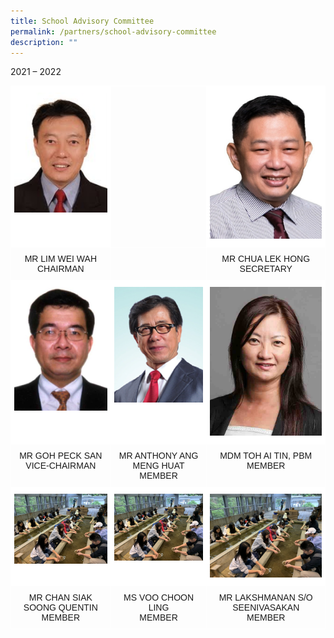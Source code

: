 ```yaml
---
title: School Advisory Committee
permalink: /partners/school-advisory-committee
description: ""
---
```

2021 – 2022

<style type="text/css">
.tg  {border-collapse:collapse;border-spacing:0;}
.tg td{border-color:black;border-style:solid;border-width:1px;font-family:Arial, sans-serif;font-size:14px;
  overflow:hidden;padding:10px 5px;word-break:normal;}
.tg th{border-color:black;border-style:solid;border-width:1px;font-family:Arial, sans-serif;font-size:14px;
  font-weight:normal;overflow:hidden;padding:10px 5px;word-break:normal;}
.tg .tg-zv4m{border-color:#ffffff;text-align:left;vertical-align:top}
.tg .tg-8jgo{border-color:#ffffff;text-align:center;vertical-align:top}
.tg .tg-jrax{background-color:#FFF;border-color:#ffffff;text-align:center;vertical-align:top}
</style>
<table class="tg">
<thead>
  <tr>
    <th class="tg-jrax"><img src="/images/SAC%20-%20LIM%20WEI%20WAH.jpeg" 
     style="width:100%"></th>
    <th class="tg-zv4m"></th>
    <th class="tg-jrax"><img src="/images/SAC%20-%20CHUA%20LEK%20HONG.jpeg" 
     style="width:100%"></th>
  </tr>
</thead>
<tbody>
  <tr>
    <td class="tg-8jgo">MR LIM WEI WAH<br><span style="font-weight:400;font-style:normal">CHAIRMAN</span></td>
    <td class="tg-zv4m"></td>
    <td class="tg-8jgo">MR CHUA LEK HONG<br><span style="font-weight:400;font-style:normal">SECRETARY</span></td>
  </tr>
  <tr>
    <td class="tg-jrax"><img src="/images/SAC%20-%20GOH%20PECK%20SAN.jpeg" 
     style="width:100%"><br><br></td>
    <td class="tg-jrax"><img src="/images/SAC%20-%20Mr%20ANTHONY%20ANG.png" 
     style="width:100%"><br></td>
    <td class="tg-jrax"><img src="/images/SAC%20-%20TOH%20AI%20TIN.jpeg" 
     style="width:100%"><span style="background-color:initial"> </span><br></td>
  </tr>
  <tr>
    <td class="tg-8jgo">MR GOH PECK SAN<br>VICE-CHAIRMAN</td>
    <td class="tg-8jgo">MR ANTHONY ANG MENG HUAT<br>MEMBER</td>
    <td class="tg-8jgo">MDM TOH AI TIN, PBM<br>MEMBER</td>
  </tr>
  <tr>
    <td class="tg-jrax"><img src="/images/taiwan%205-min.jpeg" 
     style="width:100%"><br><br></td>
    <td class="tg-jrax"><img src="/images/taiwan%205-min.jpeg" 
     style="width:100%"></td>
    <td class="tg-jrax"><img src="/images/taiwan%205-min.jpeg" 
     style="width:100%"><br></td>
  </tr>
  <tr>
    <td class="tg-8jgo">MR CHAN SIAK SOONG QUENTIN<br>MEMBER</td>
    <td class="tg-8jgo">MS VOO CHOON LING<br>MEMBER</td>
    <td class="tg-8jgo">MR LAKSHMANAN S/O SEENIVASAKAN<br>MEMBER</td>
  </tr>
</tbody>
</table>